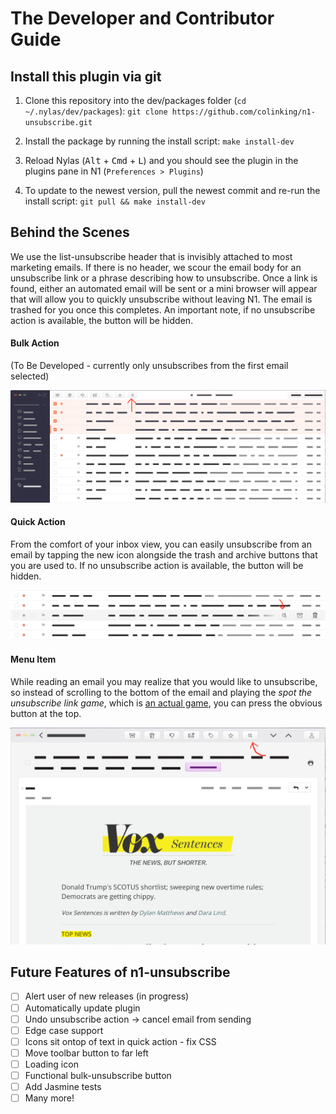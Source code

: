 # The Developer and Contributor Guide

## Install this plugin via git

1. Clone this repository into the dev/packages folder (`cd ~/.nylas/dev/packages`): `git clone https://github.com/colinking/n1-unsubscribe.git`

2. Install the package by running the install script: `make install-dev`

3. Reload Nylas (<kbd>Alt</kbd> + <kbd>Cmd</kbd> + <kbd>L</kbd>) and you should see the plugin in the plugins pane in N1 (`Preferences > Plugins`)

4. To update to the newest version, pull the newest commit and re-run the install script: `git pull && make install-dev`

## Behind the Scenes

We use the list-unsubscribe header that is invisibly attached to most marketing emails. If there is no header, we scour the email body for an unsubscribe link or a phrase describing how to unsubscribe. Once a link is found, either an automated email will be sent or a mini browser will appear that will allow you to quickly unsubscribe without leaving N1. The email is trashed for you once this completes. An important note, if no unsubscribe action is available, the button will be hidden.

#### Bulk Action

(To Be Developed - currently only unsubscribes from the first email selected)

![BulkAction](.github/NewBulkAction.png)

#### Quick Action

From the comfort of your inbox view, you can easily unsubscribe from an email by tapping the new icon alongside the trash and archive buttons that you are used to. If no unsubscribe action is available, the button will be hidden.

![QuickAction](.github/NewQuickAction.png)

#### Menu Item

While reading an email you may realize that you would like to unsubscribe, so instead of scrolling to the bottom of the email and playing the *spot the unsubscribe link game*, which is [an actual game](http://spottheunsubscribe.tumblr.com/), you can press the obvious button at the top.

![MenuItem](.github/NewMenuItem.png)

## Future Features of n1-unsubscribe
- [ ] Alert user of new releases (in progress)
- [ ] Automatically update plugin
- [ ] Undo unsubscribe action -> cancel email from sending
- [ ] Edge case support
- [ ] Icons sit ontop of text in quick action - fix CSS
- [ ] Move toolbar button to far left
- [ ] Loading icon
- [ ] Functional bulk-unsubscribe button
- [ ] Add Jasmine tests
- [ ] Many more!
